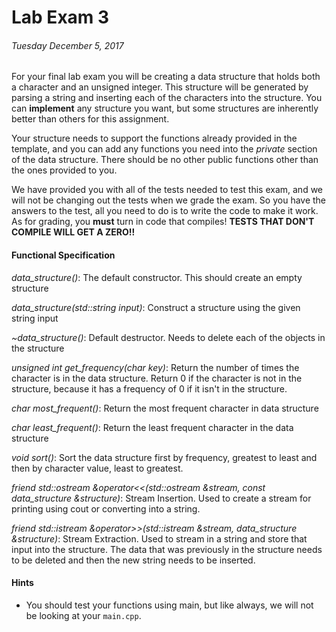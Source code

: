 # Lab Exam 3 #
###### Tuesday December 5, 2017 ######

For your final lab exam you will be creating a data structure that holds both a character and an unsigned integer. This structure will be generated by parsing a string and inserting each of the characters into the structure. You can **implement** any structure you want, but some structures are inherently better than others for this assignment. 

Your structure needs to support the functions already provided in the template, and you can add any functions you need into the *private* section of the data structure. There should be no other public functions other than the ones provided to you. 

We have provided you with all of the tests needed to test this exam, and we will not be changing out the tests when we grade the exam. So you have the answers to the test, all you need to do is to write the code to make it work. As for grading, you **must** turn in code that compiles! **TESTS THAT DON'T COMPILE WILL GET A ZERO!!** 


#### Functional Specification ####
*data_structure()*: The default constructor. This should create an empty structure

*data_structure(std::string input)*: Construct a structure using the given string input 

*~data_structure()*: Default destructor. Needs to delete each of the objects in the structure
 
*unsigned int get_frequency(char key)*: Return the number of times the character is in the data structure. Return 0 if the character is not in the structure, because it has a frequency of 0 if it isn't in the structure.

*char most_frequent()*: Return the most frequent character in data structure

*char least_frequent()*: Return the least frequent character in the data structure

*void sort()*: Sort the data structure first by frequency, greatest to least and then by character value, least to greatest.

*friend std::ostream &operator<<(std::ostream &stream, const data_structure &structure)*: Stream Insertion. Used to create a stream for printing using cout or converting into a string.

*friend std::istream &operator>>(std::istream &stream, data_structure &structure)*: Stream Extraction. Used to stream in a string and store that input into the structure. The data that was previously in the structure needs to be deleted and then the new string needs to be inserted. 
    

#### Hints ####
* You should test your functions using main, but like always, we will not be looking at your `main.cpp`.

  

